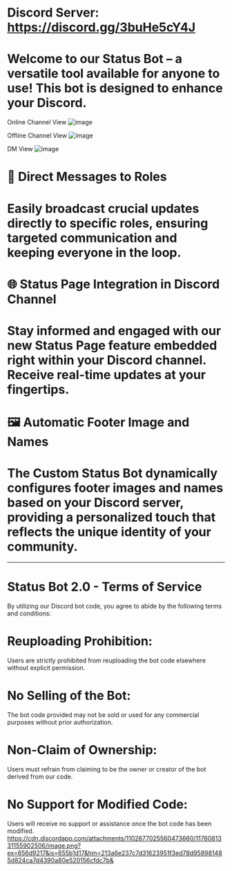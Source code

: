 # Discord Server: https://discord.gg/3buHe5cY4J

# Welcome to our Status Bot – a versatile tool available for anyone to use! This bot is designed to enhance your Discord.

Online Channel View
![image](https://github.com/Cobra435/Status-Bot/assets/71304873/68ea6c36-329f-4eee-988a-eb248e378c00)

Offline Channel View
![image](https://github.com/Cobra435/Status-Bot/assets/71304873/e60bcd3b-121f-48f2-a197-7a0958e76bac)

DM View
![image](https://github.com/Cobra435/Status-Bot/assets/71304873/b5d7e79f-8379-4627-8cb6-6ac3dfbe6827)



# 🤖 Direct Messages to Roles
# Easily broadcast crucial updates directly to specific roles, ensuring targeted communication and keeping everyone in the loop.

# 🌐 Status Page Integration in Discord Channel 
# Stay informed and engaged with our new Status Page feature embedded right within your Discord channel. Receive real-time updates at your fingertips.

# 🖼️ Automatic Footer Image and Names
# The Custom Status Bot dynamically configures footer images and names based on your Discord server, providing a personalized touch that reflects the unique identity of your community.
-----------------------------------------------------------------------------------------------------------------------------------------------------------------------------------------
# Status Bot 2.0 - Terms of Service
By utilizing our Discord bot code, you agree to abide by the following terms and conditions:

# Reuploading Prohibition:
Users are strictly prohibited from reuploading the bot code elsewhere without explicit permission.

# No Selling of the Bot:
The bot code provided may not be sold or used for any commercial purposes without prior authorization.

# Non-Claim of Ownership:
Users must refrain from claiming to be the owner or creator of the bot derived from our code.

# No Support for Modified Code:
Users will receive no support or assistance once the bot code has been modified.
https://cdn.discordapp.com/attachments/1102677025560473660/1176081331155902506/image.png?ex=656d9217&is=655b1d17&hm=213a6e237c7d31623951f3ed78d958981485d824ca7d4390a80e520156cfdc7b&

